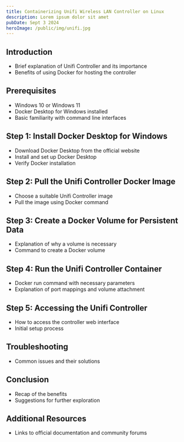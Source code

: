 ```yaml
---
title: Containerizing Unifi Wireless LAN Controller on Linux
description: Lorem ipsum dolor sit amet
pubDate: Sept 3 2024
heroImage: /public/img/unifi.jpg
---
```


## Introduction

- Brief explanation of Unifi Controller and its importance
- Benefits of using Docker for hosting the controller

## Prerequisites

- Windows 10 or Windows 11
- Docker Desktop for Windows installed
- Basic familiarity with command line interfaces

## Step 1: Install Docker Desktop for Windows

- Download Docker Desktop from the official website
- Install and set up Docker Desktop
- Verify Docker installation

## Step 2: Pull the Unifi Controller Docker Image

- Choose a suitable Unifi Controller image
- Pull the image using Docker command

## Step 3: Create a Docker Volume for Persistent Data

- Explanation of why a volume is necessary
- Command to create a Docker volume

## Step 4: Run the Unifi Controller Container

- Docker run command with necessary parameters
- Explanation of port mappings and volume attachment

## Step 5: Accessing the Unifi Controller

- How to access the controller web interface
- Initial setup process

## Troubleshooting

- Common issues and their solutions

## Conclusion

- Recap of the benefits
- Suggestions for further exploration

## Additional Resources

- Links to official documentation and community forums
